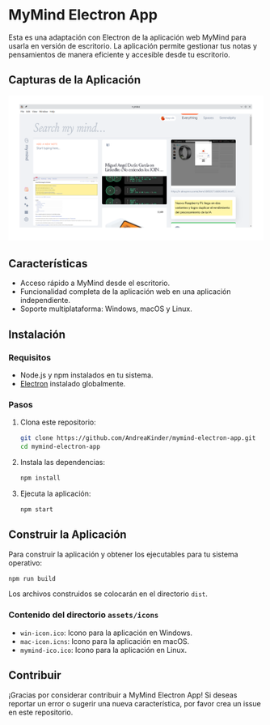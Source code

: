 # MyMind Electron App
Esta es una adaptación con Electron de la aplicación web MyMind para usarla en versión de escritorio. La aplicación permite gestionar tus notas y pensamientos de manera eficiente y accesible desde tu escritorio.

## Capturas de la Aplicación
![mymind-electron-app](./screenshots/mymind-electron-app-screenshot.png)

## Características
- Acceso rápido a MyMind desde el escritorio.
- Funcionalidad completa de la aplicación web en una aplicación independiente.
- Soporte multiplataforma: Windows, macOS y Linux.

## Instalación
### Requisitos
- Node.js y npm instalados en tu sistema.
- [Electron](https://www.electronjs.org/) instalado globalmente.


### Pasos
1. Clona este repositorio:
   ```bash
   git clone https://github.com/AndreaKinder/mymind-electron-app.git
   cd mymind-electron-app
   ```

2. Instala las dependencias:
   ```bash
   npm install
   ```

3. Ejecuta la aplicación:
   ```bash
   npm start
   ```

## Construir la Aplicación
Para construir la aplicación y obtener los ejecutables para tu sistema operativo:
```bash
npm run build
```
Los archivos construidos se colocarán en el directorio `dist`.

### Contenido del directorio `assets/icons`
* `win-icon.ico`: Icono para la aplicación en Windows.
* `mac-icon.icns`: Icono para la aplicación en macOS.
* `mymind-ico.ico`: Icono para la aplicación en Linux.


## Contribuir
¡Gracias por considerar contribuir a MyMind Electron App! Si deseas reportar un error o sugerir una nueva característica, por favor crea un issue en este repositorio.
   
